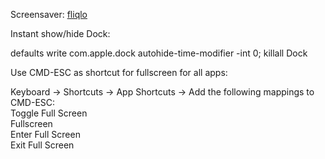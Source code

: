 Screensaver: <a href="http://fliqlo.com">fliqlo</a>
<br />

Instant show/hide Dock:

defaults write com.apple.dock autohide-time-modifier -int 0; killall Dock


Use CMD-ESC as shortcut for fullscreen for all apps:

Keyboard -> Shortcuts -> App Shortcuts -> Add the following mappings to CMD-ESC: <br />
Toggle Full Screen  <br />
Fullscreen          <br />
Enter Full Screen   <br />
Exit Full Screen    <br />




